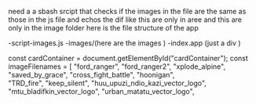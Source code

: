 need a a sbash srcipt  that checks if the images in the file  are the same as those in the js file  and echos the dif like this are only in aree and this are only in the image folder
here is the file structure of the app

 -script-images.js 
 -images/(here are the images )
 -index.app (just a div )

 const cardContainer = document.getElementById("cardContainer");
const imageFilenames = [
    "ford_ranger", 
    "ford_ranger2", 
    "xplode_alpine", 
    "saved_by_grace",
    "cross_fight_battle", 
    "hoonigan",  
    "TRD_fire",
    "keep_silent", 
    "huu_upuzi_ndio_kazi_vector_logo",
    "mtu_bladifkin_vector_logo",
    "urban_matatu_vector_logo",